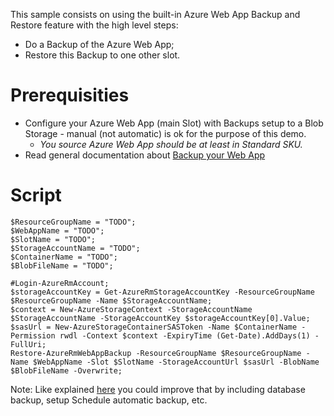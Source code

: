 This sample consists on using the built-in Azure Web App Backup and Restore feature with the high level steps:

- Do a Backup of the Azure Web App;
- Restore this Backup to one other slot.

# Prerequisities

- Configure your Azure Web App (main Slot) with Backups setup to a Blob Storage - manual (not automatic) is ok for the purpose of this demo.
  - *You source Azure Web App should be at least in Standard SKU.*
- Read general documentation about [Backup your Web App](https://docs.microsoft.com/azure/app-service/web-sites-backup)

# Script

```
$ResourceGroupName = "TODO";
$WebAppName = "TODO";
$SlotName = "TODO";
$StorageAccountName = "TODO";
$ContainerName = "TODO";
$BlobFileName = "TODO";

#Login-AzureRmAccount;
$storageAccountKey = Get-AzureRmStorageAccountKey -ResourceGroupName $ResourceGroupName -Name $StorageAccountName;
$context = New-AzureStorageContext -StorageAccountName $StorageAccountName -StorageAccountKey $storageAccountKey[0].Value;
$sasUrl = New-AzureStorageContainerSASToken -Name $ContainerName -Permission rwdl -Context $context -ExpiryTime (Get-Date).AddDays(1) -FullUri;
Restore-AzureRmWebAppBackup -ResourceGroupName $ResourceGroupName -Name $WebAppName -Slot $SlotName -StorageAccountUrl $sasUrl -BlobName $BlobFileName -Overwrite;
```

Note: Like explained [here](https://azure.microsoft.com/documentation/articles/app-service-powershell-backup/) you could improve that by including database backup, setup Schedule automatic backup, etc. 